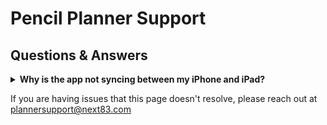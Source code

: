 # Pencil Planner Support

## Questions & Answers


<details><summary><b>Why is the app not syncing between my iPhone and iPad?</b></summary>
<p>

Pencil Planner syncs automatically to your other devices using your iCloud account. If you are having trouble, here are a few things to try:

<ol>
  <li>Both devices are on the same iCloud account and sync is on. Settings > Your Account > iCloud - verify "Pencil Planner" is set to "on"</li>
  <li>iCloud storage is not full (Settings > Your Account > iCloud) and iCloud drive is turned on</li>
  <li>Both devices need to have the latest version of the Pencil Planner app (check the App Store)</li>
  <li>If the above requirements are verified the devices should sync. But finally, it seems there is a bug where sometimes the updated pages don't show up live, so if you write on one device you may have to wait 15-20 seconds on the 2nd device before killing and reopening the app and the updated canvas should be there. We hope to have a fix for this in the next version.</li>
</ol>

</p>
</details>


If you are having issues that this page doesn't resolve, please reach out at plannersupport@next83.com
